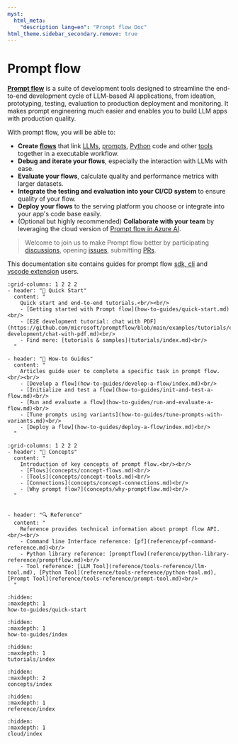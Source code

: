 ```yaml
---
myst:
  html_meta:
    "description lang=en": "Prompt flow Doc"
html_theme.sidebar_secondary.remove: true
---
```


# Prompt flow

[**Prompt flow**](https://github.com/microsoft/promptflow) is a suite of development tools designed to streamline the end-to-end development cycle of LLM-based AI applications, from ideation, prototyping, testing, evaluation to production deployment and monitoring. It makes prompt engineering much easier and enables you to build LLM apps with production quality. 

With prompt flow, you will be able to: 

- **Create [flows](./concepts/concept-flows.md)** that link [LLMs](./reference/tools-reference/llm-tool.md), [prompts](./reference/tools-reference/prompt-tool.md), [Python](./reference/tools-reference/python-tool.md) code and other [tools](./concepts/concept-tools.md) together in a executable workflow. 
- **Debug and iterate your flows**, especially the interaction with LLMs with ease.
- **Evaluate your flows**, calculate quality and performance metrics with larger datasets.
- **Integrate the testing and evaluation into your CI/CD system** to ensure quality of your flow.
- **Deploy your flows** to the serving platform you choose or integrate into your app's code base easily.
- (Optional but highly recommended) **Collaborate with your team** by leveraging the cloud version of [Prompt flow in Azure AI](https://learn.microsoft.com/en-us/azure/machine-learning/prompt-flow/overview-what-is-prompt-flow?view=azureml-api-2).

> Welcome to join us to make Prompt flow better by
> participating [discussions](https://github.com/microsoft/promptflow/discussions),
> opening [issues](https://github.com/microsoft/promptflow/issues/new/choose),
> submitting [PRs](https://github.com/microsoft/promptflow/pulls).

This documentation site contains guides for prompt flow [sdk, cli](https://pypi.org/project/promptflow/) and [vscode extension](https://marketplace.visualstudio.com/items?itemName=prompt-flow.prompt-flow) users.

```{gallery-grid}
:grid-columns: 1 2 2 2
- header: "🚀 Quick Start"
  content: "
    Quick start and end-to-end tutorials.<br/><br/>
    - [Getting started with Prompt flow](how-to-guides/quick-start.md)<br/>
    - [E2E development tutorial: chat with PDF](https://github.com/microsoft/promptflow/blob/main/examples/tutorials/e2e-development/chat-with-pdf.md)<br/>
    - Find more: [tutorials & samples](tutorials/index.md)<br/>
  "

- header: "📒 How-to Guides"
  content: "
    Articles guide user to complete a specific task in prompt flow.<br/><br/>
    - [Develop a flow](how-to-guides/develop-a-flow/index.md)<br/>
    - [Initialize and test a flow](how-to-guides/init-and-test-a-flow.md)<br/>
    - [Run and evaluate a flow](how-to-guides/run-and-evaluate-a-flow.md)<br/>
    - [Tune prompts using variants](how-to-guides/tune-prompts-with-variants.md)<br/>
    - [Deploy a flow](how-to-guides/deploy-a-flow/index.md)<br/>
  "
```

```{gallery-grid}
:grid-columns: 1 2 2 2
- header: "📑 Concepts"
  content: "
    Introduction of key concepts of prompt flow.<br/><br/>
    - [Flows](concepts/concept-flows.md)<br/>
    - [Tools](concepts/concept-tools.md)<br/>
    - [Connections](concepts/concept-connections.md)<br/>
    - [Why prompt flow?](concepts/why-promptflow.md)<br/>
  "


- header: "🔍 Reference"
  content: "
    Reference provides technical information about prompt flow API.<br/><br/>
    - Command line Interface reference: [pf](reference/pf-command-reference.md)<br/>
    - Python library reference: [promptflow](reference/python-library-reference/promptflow.md)<br/>
    - Tool reference: [LLM Tool](reference/tools-reference/llm-tool.md), [Python Tool](reference/tools-reference/python-tool.md), [Prompt Tool](reference/tools-reference/prompt-tool.md)<br/>
  "
```

```{toctree}
:hidden:
:maxdepth: 1
how-to-guides/quick-start
```

```{toctree}
:hidden:
:maxdepth: 1
how-to-guides/index
```

```{toctree}
:hidden:
:maxdepth: 1
tutorials/index
```

```{toctree}
:hidden:
:maxdepth: 2
concepts/index
```

```{toctree}
:hidden:
:maxdepth: 1
reference/index
```

```{toctree}
:hidden:
:maxdepth: 1
cloud/index
```
